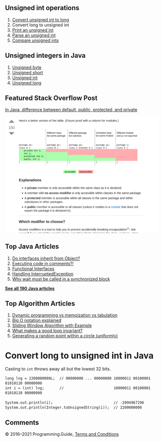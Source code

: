 ## Unsigned int operations

1.  [Convert unsigned int to long](convert-unsigned-int-to-long.html)
2.  Convert long to unsigned int
3.  [Print an unsigned int](print-unsigned-int.html)
4.  [Parse an unsigned int](parse-unsigned-int.html)
5.  [Compare unsigned ints](compare-unsigned-ints.html)

## Unsigned integers in Java

1.  [Unsigned byte](unsigned-byte.html)
2.  [Unsigned short](unsigned-short.html)
3.  [Unsigned int](unsigned-int.html)
4.  [Unsigned long](unsigned-long.html)

## Featured Stack Overflow Post

[In Java, difference between default, public, protected, and private](https://stackoverflow.com/a/33627846/276052)

[<img src="../images/so-featured-33627846.png" alt="StackOverflow screenshot thumbnail" class="screenshot" />](https://stackoverflow.com/a/33627846/276052)

## Top Java Articles

1.  [Do interfaces inherit from Object?](do-interfaces-inherit-from-object.html)
2.  [Executing code in comments?!](executing-code-in-comments.html)
3.  [Functional Interfaces](functional-interfaces.html)
4.  [Handling InterruptedException](handling-interrupted-exceptions.html)
5.  [Why wait must be called in a synchronized block](why-wait-must-be-in-synchronized.html)

[**See all 190 Java articles**](index.html)

## Top Algorithm Articles

1.  [Dynamic programming vs memoization vs tabulation](../dynamic-programming-vs-memoization-vs-tabulation.html)
2.  [Big O notation explained](../big-o-notation-explained.html)
3.  [Sliding Window Algorithm with Example](../sliding-window-example.html)
4.  [What makes a good loop invariant?](../what-makes-a-good-loop-invariant.html)
5.  [Generating a random point within a circle (uniformly)](../random-point-within-circle.html)

# Convert long to unsigned int in Java

Casting to `int` throws away all but the lowest 32 bits.

    long lng = 2200000000L;  // 00000000 ... 00000000 10000011 00100001 01010110 00000000
    int i = (int) lng;       //                       10000011 00100001 01010110 00000000

    System.out.println(i);                            // -2094967296
    System.out.println(Integer.toUnsignedString(i));  // 2200000000

## Comments

© 2016–2021 Programming.Guide, [Terms and Conditions](../terms-and-conditions.html)
